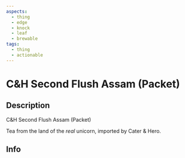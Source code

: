 ```yaml
---
aspects:
  - thing
  - edge
  - knock
  - leaf
  - brewable
tags:
  - thing
  - actionable
---
```


# C&H Second Flush Assam (Packet)

## Description
C&H Second Flush Assam  (Packet)

Tea from the land of the <i>real</i> unicorn, imported by Cater & Hero.
## Info